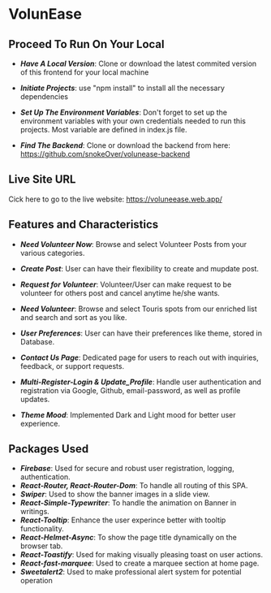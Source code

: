 <h1>VolunEase</h1>

<h2>Proceed To Run On Your Local</h2>

- **_Have A Local Version_**: Clone or download the latest commited version of this frontend for your local machine

- **_Initiate Projects_**: use "npm install" to install all the necessary dependencies

- **_Set Up The Environment Variables_**: Don't forget to set up the environment variables with your own credentials needed to run this projects. Most variable are defined in index.js file.

- **_Find The Backend_**: Clone or download the backend from here: https://github.com/snokeOver/volunease-backend

<h2>Live Site URL</h2>
<p>Cick here to go to the live website: <a href="https://voluneease.web.app/">https://voluneease.web.app/</a></p>

<h2>Features and Characteristics</h2>

- **_Need Volunteer Now_**: Browse and select Volunteer Posts from your various categories.
- **_Create Post_**: User can have their flexibility to create and mupdate post.

- **_Request for Volunteer_**: Volunteer/User can make request to be volunteer for others post and cancel anytime he/she wants.

- **_Need Volunteer_**: Browse and select Touris spots from our enriched list and search and sort as you like.

- **_User Preferences_**: User can have their preferences like theme, stored in Database.

- **_Contact Us Page_**: Dedicated page for users to reach out with inquiries, feedback, or support requests.

- **_Multi-Register-Login & Update_Profile_**: Handle user authentication and registration via Google, Github, email-password, as well as profile updates.

- **_Theme Mood_**: Implemented Dark and Light mood for better user experience.

<h2>Packages Used</h2>

- **_Firebase_**: Used for secure and robust user registration, logging, authentication.
- **_React-Router, React-Router-Dom_**: To handle all routing of this SPA.
- **_Swiper_**: Used to show the banner images in a slide view.
- **_React-Simple-Typewriter_**: To handle the animation on Banner in writings.
- **_React-Tooltip_**: Enhance the user experince better with tooltip functionality.
- **_React-Helmet-Async_**: To show the page title dynamically on the browser tab.
- **_React-Toastify_**: Used for making visually pleasing toast on user actions.
- **_React-fast-marquee_**: Used to create a marquee section at home page.
- **_Sweetalert2_**: Used to make professional alert system for potential operation
